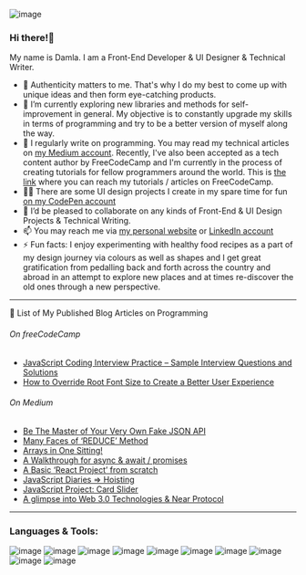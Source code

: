 ![image](https://user-images.githubusercontent.com/90147636/183241690-40c8b85a-90c7-4a40-907c-3fe0f8d5f376.png)


### Hi there!👋 

My name is Damla. I am a Front-End Developer & UI Designer & Technical Writer. 

- 👀  Authenticity matters to me. That's why I do my best to come up with unique ideas and then form eye-catching products.
- 🌱  I’m currently exploring new libraries and methods for self-improvement in general. My objective is to constantly upgrade my skills in terms of programming and try to be a better version of myself along the way. 
- 🔎  I regularly write on programming. You may read my technical articles on [my Medium account](https://medium.com/@Phoenix_Skywalker). Recently, I've also been accepted as a tech content author by FreeCodeCamp and I'm currently in the process of creating tutorials for fellow programmers around the world. This is [the link](https://www.freecodecamp.org/news/author/damla/) where you can reach my tutorials / articles on FreeCodeCamp.
- 🧑‍🎨  There are some UI design projects I create in my spare time for fun [on my CodePen account](https://codepen.io/Digital_Nomad)
- 💞️  I’d be pleased to collaborate on any kinds of Front-End & UI Design Projects & Technical Writing.
- 📫  You may reach me via [my personal website](https://damla-erkiner.netlify.app/) or [LinkedIn account](https://www.linkedin.com/in/damla-erkiner-000b76227/)
- ⚡   Fun facts: I enjoy experimenting with healthy food recipes as a part of my design journey via
colours as well as shapes and I get great gratification from pedalling back and forth across the country and abroad in an attempt to explore new
places and at times re-discover the old ones through a new perspective.

<hr>


📘 List of My Published Blog Articles on Programming
###### On freeCodeCamp
- [JavaScript Coding Interview Practice – Sample Interview Questions and Solutions](https://www.freecodecamp.org/news/javascript-coding-interview-practice/)
- [How to Override Root Font Size to Create a Better User Experience](https://www.freecodecamp.org/news/override-root-font-size-for-a-better-user-experience/)

###### On Medium
- [Be The Master of Your Very Own Fake JSON API](https://medium.com/@Phoenix_Skywalker/be-the-master-of-your-very-own-fake-json-api-or-learn-kung-fu-bd0c1fd2b43c)
- [Many Faces of ‘REDUCE’ Method](https://medium.com/codex/javascript-react-diaries-many-faces-of-the-reduce-function-9999824b93da)
- [Arrays in One Sitting!](https://medium.com/codex/javascript-diaries-arrays-in-one-sitting-618740fdb70b)
- [A Walkthrough for async & await / promises](https://medium.com/codex/javascript-react-callback-hell-promises-async-await-1a1bfdc8a10c)
- [A Basic ‘React Project’ from scratch](https://medium.com/codex/shall-we-create-a-basic-project-from-scratch-via-react-a49a65ac1767)
- [JavaScript Diaries => Hoisting](https://medium.com/codex/javascript-diaries-hoisting-a2bcbfe0671a)
- [JavaScript Project: Card Slider](https://medium.com/codex/javascript-bitesize-card-slider-ee3ab8b179d8)
- [A glimpse into Web 3.0 Technologies & Near Protocol](https://medium.com/coinmonks/2nd-life-from-teaching-to-becoming-a-near-certified-software-developer-via-patika-dev-e5e19662f1ee)

<hr>

### Languages & Tools:

![image](https://user-images.githubusercontent.com/90147636/183241812-f87013f5-2539-4d82-8e3c-787c1dc621ab.png) ![image](https://user-images.githubusercontent.com/90147636/183241844-2d531610-7afd-457b-9dfd-754362469bc9.png) ![image](https://user-images.githubusercontent.com/90147636/183241872-743917ea-5e90-42e5-9f22-684499da8065.png) ![image](https://user-images.githubusercontent.com/90147636/183241789-634c93ee-9b5d-4f2b-8dde-a5304a18007e.png) ![image](https://user-images.githubusercontent.com/90147636/183241899-479c6e2c-b5ae-497a-b8e1-2bbbc0f7d6c9.png) ![image](https://user-images.githubusercontent.com/90147636/183241952-d7568d6a-728b-41d3-9077-b68359df63c2.png) ![image](https://user-images.githubusercontent.com/90147636/183241989-cc3e2e9e-49fe-4522-9f1b-088ba7495d63.png) ![image](https://user-images.githubusercontent.com/90147636/183242017-e2233c73-d92b-410c-a262-c73040e99cb4.png) ![image](https://user-images.githubusercontent.com/90147636/183242041-be76f9e1-6ebf-40ff-9212-a4686c2afc1a.png)  ![image](https://user-images.githubusercontent.com/90147636/183242113-e8b74a34-c93f-4732-a13f-1088495326e9.png) 












